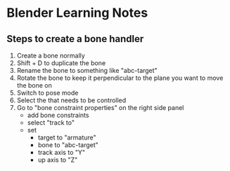 # Blender Learning Notes
## Steps to create a bone handler

1. Create a bone normally
2. Shift + D to duplicate the bone
3. Rename the bone to something like "abc-target"
4. Rotate the bone to keep it perpendicular to the plane you want to move the bone on
5. Switch to pose mode
6. Select the that needs to be controlled
7. Go to "bone constraint properties" on the right side panel
    - add bone constraints
    - select "track to"
    - set
      - target to "armature"
      - bone to "abc-target"
      - track axis to "Y"
      - up axis to "Z"  